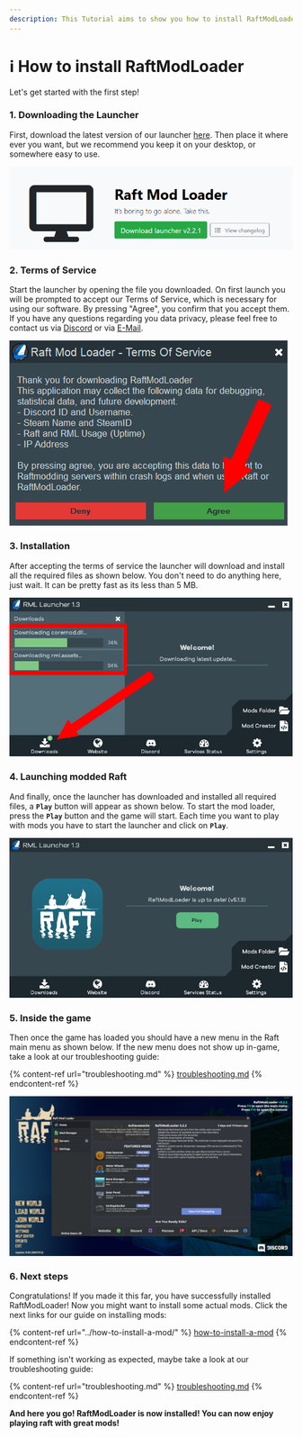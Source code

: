 ```yaml
---
description: This Tutorial aims to show you how to install RaftModLoader.
---
```


# ℹ How to install RaftModLoader

Let's get started with the first step!

### 1. Downloading the Launcher

First, download the latest version of our launcher [here](https://www.raftmodding.com/download). Then place it where ever you want, but we recommend you keep it on your desktop, or somewhere easy to use.

![Click the green button to download the latest version of the launcher from our website](../../.gitbook/assets/download.png)

### 2. Terms of Service

Start the launcher by opening the file you downloaded. On first launch you will be prompted to accept our Terms of Service, which is necessary for using our software. By pressing "Agree", you confirm that you accept them. If you have any questions regarding you data privacy, please feel free to contact us via [Discord](https://raftmodding.com/discord) or via [E-Mail](https://www.raftmodding.com/contact).

![Click on the green button if you accept our Terms of Service](<../../.gitbook/assets/2 (2).PNG>)

### 3. Installation

After accepting the terms of service the launcher will download and install all the required files as shown below. You don't need to do anything here, just wait. It can be pretty fast as its less than 5 MB.

![Click on the Downloads section to see the progress of the downloads ](<../../.gitbook/assets/4 (1).PNG>)

### 4. Launching modded Raft

And finally, once the launcher has downloaded and installed all required files, a **`Play`** button will appear as shown below. To start the mod loader, press the **`Play`** button and the game will start. Each time you want to play with mods you have to start the launcher and click on **`Play`**.

![Press the play button in the launcher to start modded Raft](../../.gitbook/assets/3.PNG)

### 5. Inside the game

Then once the game has loaded you should have a new menu in the Raft main menu as shown below. If the new menu does not show up in-game, take a look at our troubleshooting guide:

{% content-ref url="troubleshooting.md" %}
[troubleshooting.md](troubleshooting.md)
{% endcontent-ref %}

![This menu should show up when you launch Raft through the RML Launcher](<../../.gitbook/assets/Capture (3).PNG>)

### **6. Next steps**

Congratulations! If you made it this far, you have successfully installed RaftModLoader! Now you might want to install some actual mods. Click the next links for our guide on installing mods:

{% content-ref url="../how-to-install-a-mod/" %}
[how-to-install-a-mod](../how-to-install-a-mod/)
{% endcontent-ref %}

If something isn't working as expected, maybe take a look at our troubleshooting guide:

{% content-ref url="troubleshooting.md" %}
[troubleshooting.md](troubleshooting.md)
{% endcontent-ref %}

**And here you go! RaftModLoader is now installed! You can now enjoy playing raft with great mods!**
